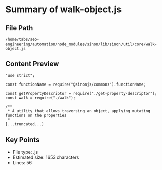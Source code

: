 # Summary of walk-object.js
  
## File Path
`/home/tabs/seo-engineering/automation/node_modules/sinon/lib/sinon/util/core/walk-object.js`

## Content Preview
```
"use strict";

const functionName = require("@sinonjs/commons").functionName;

const getPropertyDescriptor = require("./get-property-descriptor");
const walk = require("./walk");

/**
 * A utility that allows traversing an object, applying mutating functions on the properties
 *
[...truncated...]
```

## Key Points
- File type: .js
- Estimated size: 1653 characters
- Lines: 56
